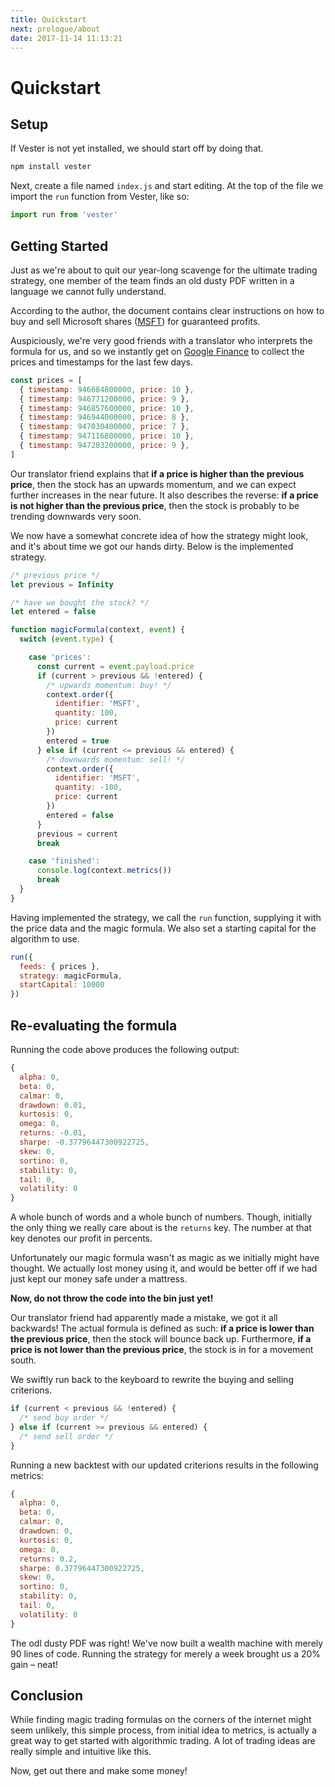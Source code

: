 ```yaml
---
title: Quickstart
next: prologue/about
date: 2017-11-14 11:13:21
---
```


# Quickstart

## Setup

If Vester is not yet installed, we should start off by doing that.

```javascript
npm install vester
```

Next, create a file named `index.js` and start editing. At the top of the file we import the `run` function from Vester, like so:

```javascript
import run from 'vester'
```

## Getting Started

Just as we're about to quit our year-long scavenge for the ultimate trading strategy, one member of the team finds an old dusty PDF written in a language we cannot fully understand.

According to the author, the document contains clear instructions on how to buy and sell Microsoft shares ([MSFT](https://finance.google.com/finance?q=NASDAQ:MSFT)) for guaranteed profits.

Auspiciously, we're very good friends with a translator who interprets the formula for us, and so we instantly get on [Google Finance](https://finance.google.com/finance?q=NASDAQ:MSFT) to collect the prices and timestamps for the last few days.

```javascript
const prices = [
  { timestamp: 946684800000, price: 10 },
  { timestamp: 946771200000, price: 9 },
  { timestamp: 946857600000, price: 10 },
  { timestamp: 946944000000, price: 8 },
  { timestamp: 947030400000, price: 7 },
  { timestamp: 947116800000, price: 10 },
  { timestamp: 947203200000, price: 9 },
]
```

Our translator friend explains that **if a price is higher than the previous price**, then the stock has an upwards momentum, and we can expect further increases in the near future. It also describes the reverse: **if a price is not higher than the previous price**, then the stock is probably to be trending downwards very soon.

We now have a somewhat concrete idea of how the strategy might look, and it's about time we got our hands dirty. Below is the implemented strategy.

```javascript
/* previous price */
let previous = Infinity

/* have we bought the stock? */
let entered = false

function magicFormula(context, event) {
  switch (event.type) {

    case 'prices':
      const current = event.payload.price
      if (current > previous && !entered) {
        /* upwards momentum: buy! */
        context.order({
          identifier: 'MSFT',
          quantity: 100,
          price: current
        })
        entered = true
      } else if (current <= previous && entered) {
        /* downwards momentum: sell! */
        context.order({
          identifier: 'MSFT',
          quantity: -100,
          price: current
        })
        entered = false
      }
      previous = current
      break

    case 'finished':
      console.log(context.metrics())
      break
  }
}
```

Having implemented the strategy, we call the `run` function, supplying it with the price data and the magic formula.
We also set a starting capital for the algorithm to use.

```javascript
run({
  feeds: { prices },
  strategy: magicFormula,
  startCapital: 10000
})
```

## Re-evaluating the formula

Running the code above produces the following output:

```javascript
{
  alpha: 0,
  beta: 0,
  calmar: 0,
  drawdown: 0.01,
  kurtosis: 0,
  omega: 0,
  returns: -0.01,
  sharpe: -0.37796447300922725,
  skew: 0,
  sortino: 0,
  stability: 0,
  tail: 0,
  volatility: 0
}
```

A whole bunch of words and a whole bunch of numbers. Though, initially the only thing we really care about is the `returns` key. The number at that key denotes our profit in percents.

Unfortunately our magic formula wasn't as magic as we initially might have thought. We actually lost money using it, and would be better off if we had just kept our money safe under a mattress.

**Now, do not throw the code into the bin just yet!**

Our translator friend had apparently made a mistake, we got it all backwards! The actual formula is defined as such: **if a price is lower than the previous price**, then the stock will bounce back up. Furthermore, **if a price is not lower than the previous price**, the stock is in for a movement south.

We swiftly run back to the keyboard to rewrite the buying and selling criterions.

```javascript
if (current < previous && !entered) {
  /* send buy order */
} else if (current >= previous && entered) {
  /* send sell order */
}
```

Running a new backtest with our updated criterions results in the following metrics:

```javascript
{
  alpha: 0,
  beta: 0,
  calmar: 0,
  drawdown: 0,
  kurtosis: 0,
  omega: 0,
  returns: 0.2,
  sharpe: 0.37796447300922725,
  skew: 0,
  sortino: 0,
  stability: 0,
  tail: 0,
  volatility: 0
}
```

The odl dusty PDF was right! We've now built a wealth machine with merely 90 lines of code. Running the strategy for merely a week brought us a 20% gain – neat!

## Conclusion

While finding magic trading formulas on the corners of the internet might seem unlikely, this simple process, from initial idea to metrics, is actually a great way to get started with algorithmic trading. A lot of trading ideas are really simple and intuitive like this.

Now, get out there and make some money!
